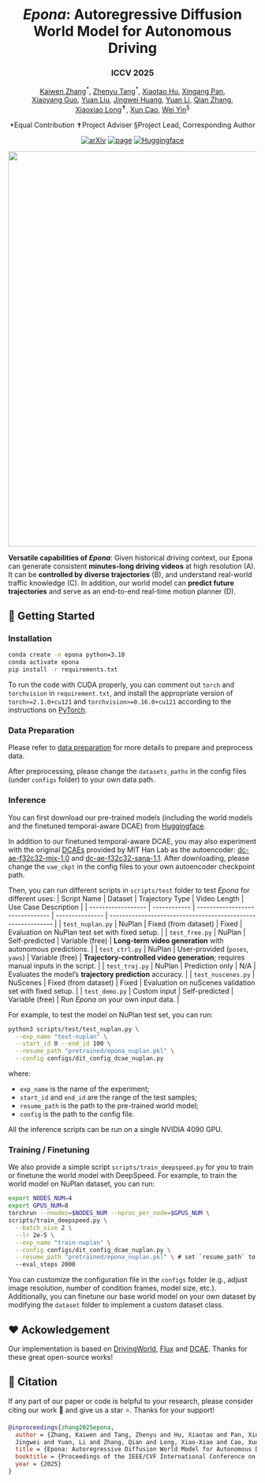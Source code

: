 <p align="center">
  <h1 align="center"><i>Epona</i>: Autoregressive Diffusion World Model for Autonomous Driving</h1>
  <h3 align="center">ICCV 2025</h3>
  <p align="center">
                <span class="author-block">
                <a href="https://kevin-thu.github.io/homepage/" target="_blank">Kaiwen Zhang</a><sup>*</sup>,
              </span>
              <span class="author-block">
                <a href="https://github.com/Tzy010822/" target="_blank">Zhenyu Tang</a><sup>*</sup>,
              </span>
              <span class="author-block">
                <a href="https://huxiaotaostasy.github.io/" target="_blank">Xiaotao Hu</a>,
              </span>
              <span class="author-block">
                <a href="https://xingangpan.github.io/" target="_blank">Xingang Pan</a>,
              </span><br>
              <span class="author-block">
                <a href="https://xy-guo.github.io/" target="_blank">Xiaoyang Guo</a>,
              </span>
              <span class="author-block">
                <a href="https://liuyuan-pal.github.io/" target="_blank">Yuan Liu</a>,
              </span>
              <span class="author-block">
                <a href="https://scholar.google.com/citations?user=7eJBk1UAAAAJ&hl=zh-CN" target="_blank">Jingwei Huang</a>,
              </span>
              <span class="author-block">
                <a href="https://yuanli2333.github.io/" target="_blank">Yuan Li</a>,
              </span>
              <span class="author-block">
                <a href="https://scholar.google.com/citations?user=pCY-bikAAAAJ&hl=en&oi=ao" target="_blank">Qian Zhang</a>,
              </span><br>
              <span class="author-block">
                <a href="https://www.xxlong.site/" target="_blank">Xiaoxiao Long</a><sup>✝</sup>,
              </span>
              <span class="author-block">
                <a href="https://cite.nju.edu.cn/People/Faculty/20190621/i5054.html" target="_blank">Xun Cao</a>,
              </span>
              <span class="author-block">
                <a href="https://yvanyin.xyz/" target="_blank">Wei Yin</a><sup>§</sup>
  </p>

  <p align="center">
    <sep>*</sep>Equal Contribution
    <sep>✝</sep>Project Adviser
    <sep>§</sep>Project Lead, Corresponding Author
  </p>

  <p align="center">
    <a href="https://arxiv.org/pdf/2506.24113"><img alt='arXiv' src="https://img.shields.io/badge/arXiv-2506.24113-b31b1b.svg"></a>
    <a href="https://kevin-thu.github.io/Epona/"><img alt='page' src="https://img.shields.io/badge/Project-Website-orange"></a>
  <a href="https://huggingface.co/Kevin-thu/Epona"><img alt="Huggingface" src="https://img.shields.io/badge/%F0%9F%A4%97%20Hugging%20Face-Epona-orange"></a>
    <!-- <a href="https://twitter.com/sze68zkw"><img alt='Twitter' src="https://img.shields.io/twitter/follow/sze68zkw?label=%40KaiwenZhang"></a> -->
  </p>

  <div align="center">
    <img src="./assets/teaser.png", width="800">
    <p align="left"><b>Versatile capabilities of <i>Epona</i></b>: Given historical driving context, our Epona can generate consistent <b>minutes-long driving videos</b> at high resolution (A). It can be <b>controlled by diverse trajectories</b> (B), and understand real-world traffic knowledge (C). In addition, our world model can <b>predict future trajectories</b> and serve as an end-to-end real-time motion planner (D).
</p>
  </div>
</p>


## 🚀 Getting Started
### Installation
```bash
conda create -n epona python=3.10
conda activate epona
pip install -r requirements.txt
```
To run the code with CUDA properly, you can comment out `torch` and `torchvision` in `requirement.txt`, and install the appropriate version of `torch>=2.1.0+cu121` and `torchvision>=0.16.0+cu121` according to the instructions on [PyTorch](https://pytorch.org/get-started/locally/).


### Data Preparation
Please refer to [data preparation](./data/README.md) for more details to prepare and preprocess data.

After preprocessing, please change the `datasets_paths` in the config files (under `configs` folder) to your own data path.

### Inference
You can first download our pre-trained models (including the world models and the finetuned temporal-aware DCAE) from [Huggingface](https://huggingface.co/Kevin-thu/Epona).

In addition to our finetuned temporal-aware DCAE, you may also experiment with the original [DCAEs](https://github.com/mit-han-lab/efficientvit/blob/master/applications/dc_ae/README.md) provided by MIT Han Lab as the autoencoder: [dc-ae-f32c32-mix-1.0](https://huggingface.co/mit-han-lab/dc-ae-f32c32-mix-1.0) and [dc-ae-f32c32-sana-1.1](https://huggingface.co/mit-han-lab/dc-ae-f32c32-sana-1.1). After downloading, please change the `vae_ckpt` in the config files to your own autoencoder checkpoint path.

Then, you can run different scripts in `scripts/test` folder to test *Epona* for different uses:
| Script Name        | Dataset      | Trajectory Type                 | Video Length    | Use Case Description                                         |
| ------------------ | ------------ | ------------------------------- | --------------- | ------------------------------------------------------------ |
| `test_nuplan.py`   | NuPlan       | Fixed (from dataset)            | Fixed           | Evaluation on NuPlan test set with fixed setup.     |
| `test_free.py`     | NuPlan       | Self-predicted                  | Variable (free) | **Long-term video generation** with autonomous predictions.      |
| `test_ctrl.py`     | NuPlan       | User-provided (`poses`, `yaws`) | Variable (free) | **Trajectory-controlled video generation**; requires manual inputs in the script.    |
| `test_traj.py`     | NuPlan       | Prediction only                 | N/A             | Evaluates the model’s **trajectory prediction** accuracy.        |
| `test_nuscenes.py` | NuScenes     | Fixed (from dataset)            | Fixed           | Evaluation on nuScenes validation set with fixed setup.            |
| `test_demo.py`     | Custom input | Self-predicted                  | Variable (free) | Run *Epona* on your own input data. |


<!-- 1. **`test_nuplan.py`:** test the model on NuPlan test set with *fixed trajectories and fixed video length* in the dataset;
1. **`test_free.py`:** test the model on NuPlan test set with *self-predicted trajectories and free video length* (for *long-term video generation*);
2. **`test_demo.py`:** test the model on *your own input data* with self-predicted trajectories and free video length;
3. **`test_ctrl.py`:** test the model on NuPlan test set with *your input trajectories* (for *trajectory-controlled video generation*, need to set the `poses` and `yaws` according to the guidance in the script);
4. **`test_traj.py`:** test the model's trajectory prediction performance on NuPlan test set;
5. **`test_nuscenes.py`:** test the model on nuScenes test set with *fixed trajectories and fixed video length* in the dataset. -->

For example, to test the model on NuPlan test set, you can run:
```bash
python3 scripts/test/test_nuplan.py \
  --exp_name "test-nuplan" \
  --start_id 0 --end_id 100 \
  --resume_path "pretrained/epona_nuplan.pkl" \
  --config configs/dit_config_dcae_nuplan.py
```
where:
- `exp_name` is the name of the experiment;
- `start_id` and `end_id` are the range of the test samples;
- `resume_path` is the path to the pre-trained world model;
- `config` is the path to the config file.

All the inference scripts can be run on a single NVIDIA 4090 GPU.

### Training / Finetuning
We also provide a simple script `scripts/train_deepspeed.py` for you to train or finetune the world model with DeepSpeed.
For example, to train the world model on NuPlan dataset, you can run:
```bash
export NODES_NUM=4
export GPUS_NUM=8
torchrun --nnodes=$NODES_NUM --nproc_per_node=$GPUS_NUM \
scripts/train_deepspeed.py \
  --batch_size 2 \
  --lr 2e-5 \
  --exp_name "train-nuplan" \
  --config configs/dit_config_dcae_nuplan.py \
  --resume_path "pretrained/epona_nuplan.pkl" \ # set `resume_path` to resume training on previous checkpoint
  --eval_steps 2000
```
You can customize the configuration file in the `configs` folder (e.g., adjust image resolution, number of condition frames, model size, etc.).
Additionally, you can finetune our base world model on your own dataset by modifying the `dataset` folder to implement a custom dataset class.

## ❤️ Ackowledgement
Our implementation is based on [DrivingWorld](https://github.com/YvanYin/DrivingWorld), [Flux](https://github.com/black-forest-labs/flux) and [DCAE](https://github.com/mit-han-lab/efficientvit/tree/master/applications/dc_ae). Thanks for these great open-source works!

## 📌 Citation
If any part of our paper or code is helpful to your research, please consider citing our work 📝 and give us a star ⭐. Thanks for your support!
```bibtex
@inproceedings{zhang2025epona,
  author = {Zhang, Kaiwen and Tang, Zhenyu and Hu, Xiaotao and Pan, Xingang and Guo, Xiaoyang and Liu, Yuan and Huang,
  Jingwei and Yuan, Li and Zhang, Qian and Long, Xiao-Xiao and Cao, Xun and Yin, Wei},
  title = {Epona: Autoregressive Diffusion World Model for Autonomous Driving},
  booktitle = {Proceedings of the IEEE/CVF International Conference on Computer Vision (ICCV)},
  year = {2025}
}
```
